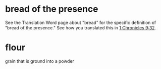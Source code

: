 # bread of the presence

See the Translation Word page about "bread" for the specific definition of "bread of the presence." See how you translated this in [1 Chronicles 9:32](../09/32.md).

# flour

grain that is ground into a powder

